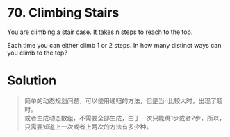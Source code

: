 # 70. Climbing Stairs

You are climbing a stair case. It takes n steps to reach to the top.

Each time you can either climb 1 or 2 steps. In how many distinct ways can you climb to the top?

# Solution

>简单的动态规划问题，可以使用递归的方法，但是当n比较大时，出现了超时。<br>
>或者生成动态数组，不需要全部生成，由于一次只能跳1步或者2步，所以，只需要知道上一次或者上两次的方法有多少种。